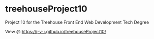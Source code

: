 # treehouseProject10
Project 10 for the Treehouse Front End Web Development Tech Degree

View @ https://j-v-r.github.io/treehouseProject10/
